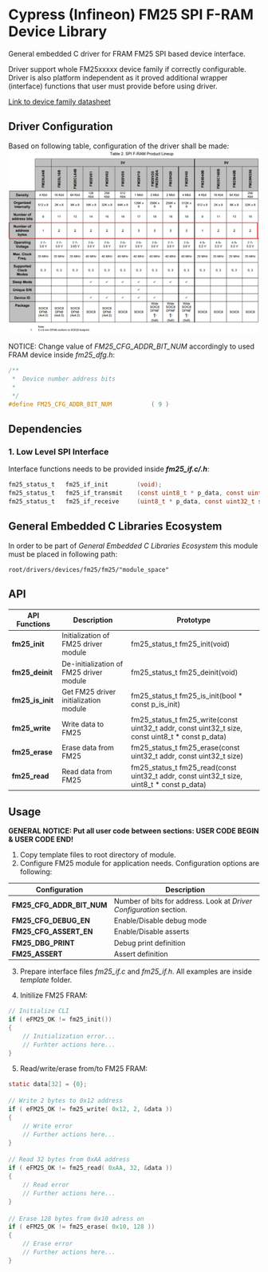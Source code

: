 # **Cypress (Infineon) FM25 SPI F-RAM Device Library**
General embedded C driver for FRAM FM25 SPI based device interface.

Driver support whole FM25xxxxx device family if correctly configurable. Driver is also platform independent as it proved additional wrapper (interface) functions that user must provide before using driver.

[Link to device family datasheet](https://www.infineon.com/dgdl/Infineon-AN304_SPI_Guide_for_F-RAM-ApplicationNotes-v02_00-EN.pdf?fileId=8ac78c8c7cdc391c017d0727aef04c26) 


## **Driver Configuration**

Based on following table, configuration of the driver shall be made:
![](pic/../doc/pic/device_family_table.png)

NOTICE: Change value of *FM25_CFG_ADDR_BIT_NUM* accordingly to used FRAM device inside *fm25_dfg.h*:
```C
/**
 *  Device number address bits
 *
 */
#define FM25_CFG_ADDR_BIT_NUM           ( 9 )
```

## **Dependencies**

### **1. Low Level SPI Interface**
Interface functions needs to be provided inside ***fm25_if.c/.h***:
```C
fm25_status_t 	fm25_if_init		(void);
fm25_status_t 	fm25_if_transmit	(const uint8_t * p_data, const uint32_t size, const spi_cs_action_t cs_action);
fm25_status_t 	fm25_if_receive		(uint8_t * p_data, const uint32_t size, const spi_cs_action_t cs_action);
```

## **General Embedded C Libraries Ecosystem**
In order to be part of *General Embedded C Libraries Ecosystem* this module must be placed in following path: 

```
root/drivers/devices/fm25/fm25/"module_space"
```

## **API**
| API Functions | Description | Prototype |
| --- | ----------- | ----- |
| **fm25_init**         | Initialization of FM25 driver module      | fm25_status_t fm25_init(void)                                                                         |
| **fm25_deinit**       | De-initialization of FM25 driver module   | fm25_status_t fm25_deinit(void)                                                                       |
| **fm25_is_init**      | Get FM25 driver initialization module     | fm25_status_t fm25_is_init(bool * const p_is_init)                                                    |
| **fm25_write**        | Write data to FM25                        | fm25_status_t fm25_write(const uint32_t addr, const uint32_t size, const uint8_t * const p_data)      |
| **fm25_erase**        | Erase data from FM25                      | fm25_status_t fm25_erase(const uint32_t addr, const uint32_t size)                                    |
| **fm25_read**         | Read data from FM25                       | fm25_status_t fm25_read(const uint32_t addr, const uint32_t size, uint8_t * const p_data)             |

## **Usage**

**GENERAL NOTICE: Put all user code between sections: USER CODE BEGIN & USER CODE END!**

1. Copy template files to root directory of module.
2. Configure FM25 module for application needs. Configuration options are following:

| Configuration | Description |
| --- | --- |
| **FM25_CFG_ADDR_BIT_NUM**         | Number of bits for address. Look at *Driver Configuration* section. |
| **FM25_CFG_DEBUG_EN** 			| Enable/Disable debug mode |
| **FM25_CFG_ASSERT_EN** 			| Enable/Disable asserts |
| **FM25_DBG_PRINT** 			    | Debug print definition |
| **FM25_ASSERT** 			        | Assert definition |

3. Prepare interface files *fm25_if.c* and *fm25_if.h*. All examples are inside *template* folder.

4. Initilize FM25 FRAM:
```C
// Initialize CLI
if ( eFM25_OK != fm25_init())
{
    // Initialization error...
    // Furhter actions here...
}
```

5. Read/write/erase from/to FM25 FRAM:
```C
static data[32] = {0};

// Write 2 bytes to 0x12 address
if ( eFM25_OK != fm25_write( 0x12, 2, &data ))
{
    // Write error
    // Further actions here...
}

// Read 32 bytes from 0xAA address
if ( eFM25_OK != fm25_read( 0xAA, 32, &data ))
{
    // Read error
    // Further actions here...
}

// Erase 128 bytes from 0x10 adress on
if ( eFM25_OK != fm25_erase( 0x10, 128 ))
{
    // Erase error
    // Further actions here...
}
```
